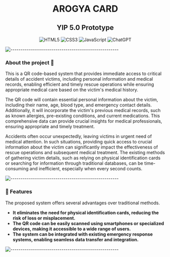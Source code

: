 <div align="center">
  
# AROGYA CARD #
  
## YIP 5.0 Prototype ##

![HTML5](https://img.shields.io/badge/html5-%23E34F26.svg?style=for-the-badge&logo=html5&logoColor=white)
![CSS3](https://img.shields.io/badge/css3-%231572B6.svg?style=for-the-badge&logo=css3&logoColor=white)
![JavaScript](https://img.shields.io/badge/javascript-%23323330.svg?style=for-the-badge&logo=javascript&logoColor=%23F7DF1E)
![ChatGPT](https://img.shields.io/badge/chatGPT-74aa9c?style=for-the-badge&logo=openai&logoColor=white)

</div>

![-----------------------------------------------------](https://raw.githubusercontent.com/andreasbm/readme/master/assets/lines/rainbow.png)


### About the project 🤔

This is a QR code-based system that provides immediate access to critical details of accident victims, including personal information and medical records, enabling efficient and timely rescue operations while ensuring appropriate medical care based on the victim's medical history.

The QR code will contain essential personal information about the victim, including their name, age, blood type, and emergency contact details. Additionally, it will incorporate the victim's previous medical records, such as known allergies, pre-existing conditions, and current medications. This comprehensive data can provide crucial insights for medical professionals, ensuring appropriate and timely treatment.

Accidents often occur unexpectedly, leaving victims in urgent need of medical attention. In such situations, providing quick access to crucial information about the victim can significantly impact the effectiveness of rescue operations and subsequent medical treatment. The existing methods of gathering victim details, such as relying on physical identification cards or searching for information through traditional databases, can be time-consuming and inefficient, especially when every second counts.

![-----------------------------------------------------](https://raw.githubusercontent.com/andreasbm/readme/master/assets/lines/rainbow.png)

### 🌟 Features

The proposed system offers several advantages over traditional methods.
- <strong>It eliminates the need for physical identification cards, reducing the risk of loss or misplacement.
- The QR code can be easily scanned using smartphones or specialized devices, making it accessible to a wide range of users.
- The system can be integrated with existing emergency response systems, enabling seamless data transfer and integration.</strong>

![-----------------------------------------------------](https://raw.githubusercontent.com/andreasbm/readme/master/assets/lines/rainbow.png)






